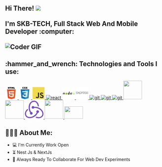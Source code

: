 <h2 align="left">
 <abc>
  <br>Hi There! <img src="https://user-images.githubusercontent.com/42378118/110234147-e3259600-7f4e-11eb-95be-0c4047144dea.gif" width="30"><br>
  <br> I'm SKB-TECH, Full Stack Web And Mobile Developer :computer:<br>
  <br>
    <img src="https://media.giphy.com/media/SWoSkN6DxTszqIKEqv/giphy.gif" alt="Coder GIF" width="500">
 </abc>
</h2> 
<h2 align="left">:hammer_and_wrench: Technologies and Tools I use:</h2>
<p align="left">
    <a href="https://www.w3.org/html/" target="_blank"> <img src="https://raw.githubusercontent.com/devicons/devicon/master/icons/html5/html5-original-wordmark.svg" alt="html5" width="40" height="40"/> </a>
    <a href="https://www.w3schools.com/css/" target="_blank"> <img src="https://raw.githubusercontent.com/devicons/devicon/master/icons/css3/css3-original-wordmark.svg" alt="css3" width="40" height="40"/> </a>
    <a href="https://developer.mozilla.org/en-US/docs/Web/JavaScript" target="_blank"> <img src="https://raw.githubusercontent.com/devicons/devicon/master/icons/javascript/javascript-original.svg" alt="javascript" width="40" height="40"/> </a>
  </a>
<a href="https://reactjs.org/" target="_blank"> <img src="https://upload.vectorlogo.zone/logos/nextjs/images/271afdac-aad3-4712-89fd-a25f63fd6dd4.svg" alt="react" width="40" height="40"/> </a>
<a href="https://www.gatsbyjs.com/" target="_blank">
</a>
      <a href="https://nodejs.org" target="_blank"> <img src="https://raw.githubusercontent.com/devicons/devicon/master/icons/nodejs/nodejs-original-wordmark.svg" alt="nodejs" width="40" height="40"/> </a>
    <a href="https://expressjs.com" target="_blank"> <img src="https://raw.githubusercontent.com/devicons/devicon/master/icons/express/express-original-wordmark.svg" alt="express" width="40" height="40"/> </a>
<a href="https://git-scm.com/" target="_blank"> <img src="https://www.vectorlogo.zone/logos/git-scm/git-scm-icon.svg" alt="git" width="40" height="40"/> </a>
<a href="https://php.net/" target="_blank"> <img src="https://www.vectorlogo.zone/logos/php/php-icon.svg" alt="git" width="40" height="40"/> 
<img src="https://www.vectorlogo.zone/logos/nestjs/nestjs-ar21.svg" alt="git" width="60" height="60"/>
<img src="https://www.vectorlogo.zone/logos/docker/docker-ar21.svg" width="60" height="60">

<img src="https://upload.vectorlogo.zone/logos/reactnativedev/images/199b2976-954e-4e42-8d79-12a784e2cdf9.svg" width="60" height="60">

<img src="https://raw.githubusercontent.com/devicons/devicon/master/icons/redux/redux-original.svg" width="60" height="60">

<img src="https://www.vectorlogo.zone/logos/tailwindcss/tailwindcss-ar21.svg" width="60" height="60">

<img src="https://www.vectorlogo.zone/logos/getbootstrap/getbootstrap-ar21.svg" width="60" height="40">
</a>





<h2 align="left">👨🏻‍💻 About Me:</h2>

- :computer: I'm Currently Work Open 
- :hourglass_flowing_sand:  Nest Js & NextJs
- :rocket: Always Ready To Collaborate For Web Dev Experiments
